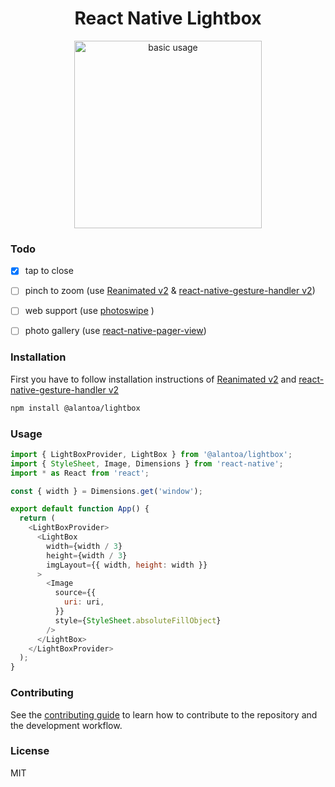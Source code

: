 <div align="center">
  <h1 align="center">React Native Lightbox</h1>
</div>

<div align="center">
  <img width="300" src="./assets/example.gif" alt="basic usage">
</div> 

### Todo 
- [x] tap to close
- [ ] pinch to zoom (use [Reanimated v2](https://docs.swmansion.com/react-native-reanimated/) & [react-native-gesture-handler v2](https://docs.swmansion.com/react-native-gesture-handler/))
- [ ] web support (use [photoswipe](https://github.com/dimsemenov/photoswipe) )
- [ ] photo gallery (use [react-native-pager-view](https://github.com/callstack/react-native-pager-view))



### Installation
First you have to follow installation instructions of [Reanimated v2](https://docs.swmansion.com/react-native-reanimated/) and [react-native-gesture-handler v2](https://docs.swmansion.com/react-native-gesture-handler/)

```sh
npm install @alantoa/lightbox
```

### Usage

```js
import { LightBoxProvider, LightBox } from '@alantoa/lightbox';
import { StyleSheet, Image, Dimensions } from 'react-native';
import * as React from 'react';

const { width } = Dimensions.get('window');

export default function App() {
  return (
    <LightBoxProvider>
      <LightBox
        width={width / 3}
        height={width / 3}
        imgLayout={{ width, height: width }}
      >
        <Image
          source={{
            uri: uri,
          }}
          style={StyleSheet.absoluteFillObject}
        />
      </LightBox>
    </LightBoxProvider>
  );
}
```

### Contributing

See the [contributing guide](CONTRIBUTING.md) to learn how to contribute to the repository and the development workflow.

### License

MIT
